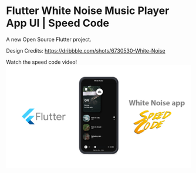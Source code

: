 # Flutter White Noise Music Player App UI | Speed Code

A new Open Source Flutter project.

Design Credits: https://dribbble.com/shots/6730530-White-Noise

Watch the speed code video!
[![IMAGE ALT TEXT HERE](https://raw.githubusercontent.com/conradomanclossi/white_noise/master/preview%20youtube.jpg)](https://www.youtube.com/watch?v=JkiPIIK8tIk&feature=youtu.be)

